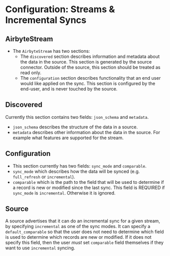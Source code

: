 # Configuration: Streams & Incremental Syncs

## AirbyteStream
* The `AirbyteStream` has two sections:
    * The `discovered` section describes information and metadata about the data in the source. This section is generated by the source connector. Outside of the source, this section should be treated as read only.
    * The `configuration` section describes functionality that an end user would like applied on the sync. This section is configured by the end-user, and is never touched by the source.

## Discovered

Currently this section contains two fields: `json_schema` and `metadata`.
* `json_schema` describes the structure of the data in a source.
* `metadata` describes other information about the data in the source. For example what features are supported for the stream.

## Configuration
* This section currently has two fields: `sync_mode` and `comparable`.
* `sync_mode` which describes how the data will be synced (e.g. `full_refresh` or `incremental`).
* `comparable` which is the path to the field that will be used to determine if a record is new or modified since the last sync. This field is REQUIRED if `sync_mode` is `incremental`. Otherwise it is ignored.


## Source
A source advertises that it can do an incremental sync for a given stream, by specifying `incremental` as one of the sync modes. It can specify a `default_comparable` so that the user does not need to determine which field is used to determine which records are new or modified. If it does not specify this field, then the user _must_ set `comparable` field themselves if they want to use `incremental` syncing.
